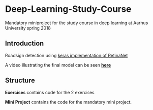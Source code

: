 # Deep-Learning-Study-Course
Mandatory miniproject for the study course in deep learning at Aarhus University spring 2018

## Introduction
Roadsign detection using [keras implementation of RetinaNet](https://github.com/fizyr/keras-retinanet)

A video illustrating the final model can be seen [**here**](https://www.youtube.com/watch?v=Hg16Dtb5iCo)

## Structure
**Exercises** contains code for the 2 exercises 

**Mini Project** contains the code for the mandatory mini project.